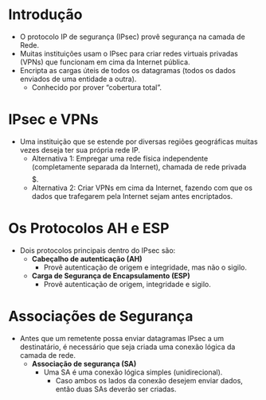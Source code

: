 # Introdução

- O protocolo IP de segurança (IPsec) provê segurança na camada de Rede.
- Muitas instituições usam o IPsec para criar redes virtuais privadas (VPNs) que funcionam em cima da Internet pública.
- Encripta as cargas úteis de todos os datagramas (todos os dados enviados de uma entidade a outra).
  - Conhecido por prover “cobertura total”.

# IPsec e VPNs

- Uma instituição que se estende por diversas regiões geográficas muitas vezes deseja ter sua própria rede IP.
  - Alternativa 1: Empregar uma rede física independente (completamente separada da Internet), chamada de rede privada $$$$$.
  - Alternativa 2: Criar VPNs em cima da Internet, fazendo com que os dados que trafegarem pela Internet sejam antes encriptados.

# Os Protocolos AH e ESP

- Dois protocolos principais dentro do IPsec são:
  - **Cabeçalho de autenticação (AH)**
    - Provê autenticação de origem e integridade, mas não o sigilo.
  - **Carga de Segurança de Encapsulamento (ESP)**
    - Provê autenticação de origem, integridade e sigilo.

# Associações de Segurança

- Antes que um remetente possa enviar datagramas IPsec a um destinatário, é necessário que seja criada uma conexão lógica da camada de rede.
  - **Associação de segurança (SA)**
    - Uma SA é uma conexão lógica simples (unidirecional).
      - Caso ambos os lados da conexão desejem enviar dados, então duas SAs deverão ser criadas.
